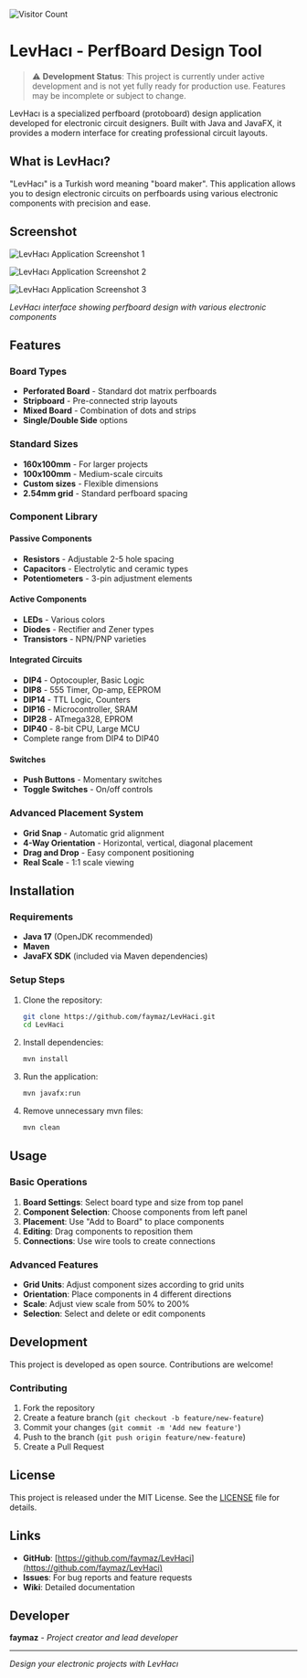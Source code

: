 ![Visitor Count](https://visitor-badge.laobi.icu/badge?page_id=faymaz.LevHaci)

# LevHacı - PerfBoard Design Tool

> ⚠️ **Development Status**: This project is currently under active development and is not yet fully ready for production use. Features may be incomplete or subject to change.

LevHacı is a specialized perfboard (protoboard) design application developed for electronic circuit designers. Built with Java and JavaFX, it provides a modern interface for creating professional circuit layouts.

## What is LevHacı?

"LevHacı" is a Turkish word meaning "board maker". This application allows you to design electronic circuits on perfboards using various electronic components with precision and ease.

## Screenshot

![LevHacı Application Screenshot 1](LevHaci.jpg)

![LevHacı Application Screenshot 2](LevHaci-1.jpg)

![LevHacı Application Screenshot 3](LevHaci-2.jpg)

*LevHacı interface showing perfboard design with various electronic components*

## Features

### Board Types
- **Perforated Board** - Standard dot matrix perfboards
- **Stripboard** - Pre-connected strip layouts
- **Mixed Board** - Combination of dots and strips
- **Single/Double Side** options

### Standard Sizes
- **160x100mm** - For larger projects
- **100x100mm** - Medium-scale circuits
- **Custom sizes** - Flexible dimensions
- **2.54mm grid** - Standard perfboard spacing

### Component Library

#### Passive Components
- **Resistors** - Adjustable 2-5 hole spacing
- **Capacitors** - Electrolytic and ceramic types
- **Potentiometers** - 3-pin adjustment elements

#### Active Components  
- **LEDs** - Various colors
- **Diodes** - Rectifier and Zener types
- **Transistors** - NPN/PNP varieties

#### Integrated Circuits
- **DIP4** - Optocoupler, Basic Logic
- **DIP8** - 555 Timer, Op-amp, EEPROM  
- **DIP14** - TTL Logic, Counters
- **DIP16** - Microcontroller, SRAM
- **DIP28** - ATmega328, EPROM
- **DIP40** - 8-bit CPU, Large MCU
- Complete range from DIP4 to DIP40

#### Switches
- **Push Buttons** - Momentary switches
- **Toggle Switches** - On/off controls

### Advanced Placement System
- **Grid Snap** - Automatic grid alignment
- **4-Way Orientation** - Horizontal, vertical, diagonal placement
- **Drag and Drop** - Easy component positioning
- **Real Scale** - 1:1 scale viewing

## Installation

### Requirements
- **Java 17** (OpenJDK recommended)
- **Maven** 
- **JavaFX SDK** (included via Maven dependencies)

### Setup Steps
1. Clone the repository:
   ```bash
   git clone https://github.com/faymaz/LevHaci.git
   cd LevHaci
   ```

2. Install dependencies:
   ```bash
   mvn install
   ```

3. Run the application:
   ```bash
   mvn javafx:run
   ```
4. Remove unnecessary mvn files:
   ```bash
   mvn clean
   ```

## Usage

### Basic Operations
1. **Board Settings**: Select board type and size from top panel
2. **Component Selection**: Choose components from left panel
3. **Placement**: Use "Add to Board" to place components
4. **Editing**: Drag components to reposition them
5. **Connections**: Use wire tools to create connections

### Advanced Features
- **Grid Units**: Adjust component sizes according to grid units
- **Orientation**: Place components in 4 different directions
- **Scale**: Adjust view scale from 50% to 200%
- **Selection**: Select and delete or edit components

## Development

This project is developed as open source. Contributions are welcome!

### Contributing
1. Fork the repository
2. Create a feature branch (`git checkout -b feature/new-feature`)
3. Commit your changes (`git commit -m 'Add new feature'`)
4. Push to the branch (`git push origin feature/new-feature`)
5. Create a Pull Request

## License

This project is released under the MIT License. See the [LICENSE](LICENSE) file for details.

## Links

- **GitHub**: [https://github.com/faymaz/LevHaci](https://github.com/faymaz/LevHaci)
- **Issues**: For bug reports and feature requests
- **Wiki**: Detailed documentation

## Developer

**faymaz** - *Project creator and lead developer*

---

*Design your electronic projects with LevHacı*